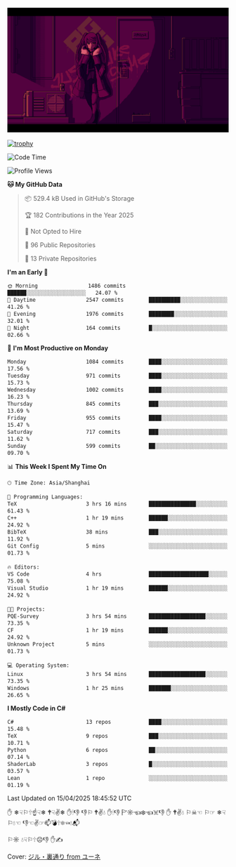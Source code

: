 ![](imgs/main.png)

[![trophy](https://github-profile-trophy.vercel.app/?username=NeilKleistGao&theme=dracula)](https://github.com/ryo-ma/github-profile-trophy)

<!--START_SECTION:waka-->
![Code Time](http://img.shields.io/badge/Code%20Time-1%2C717%20hrs%205%20mins-blue)

![Profile Views](http://img.shields.io/badge/Profile%20Views-1-blue)

**🐱 My GitHub Data** 

> 📦 529.4 kB Used in GitHub's Storage 
 > 
> 🏆 182 Contributions in the Year 2025
 > 
> 🚫 Not Opted to Hire
 > 
> 📜 96 Public Repositories 
 > 
> 🔑 13 Private Repositories 
 > 
**I'm an Early 🐤** 

```text
🌞 Morning                1486 commits        ██████░░░░░░░░░░░░░░░░░░░   24.07 % 
🌆 Daytime                2547 commits        ██████████░░░░░░░░░░░░░░░   41.26 % 
🌃 Evening                1976 commits        ████████░░░░░░░░░░░░░░░░░   32.01 % 
🌙 Night                  164 commits         █░░░░░░░░░░░░░░░░░░░░░░░░   02.66 % 
```
📅 **I'm Most Productive on Monday** 

```text
Monday                   1084 commits        ████░░░░░░░░░░░░░░░░░░░░░   17.56 % 
Tuesday                  971 commits         ████░░░░░░░░░░░░░░░░░░░░░   15.73 % 
Wednesday                1002 commits        ████░░░░░░░░░░░░░░░░░░░░░   16.23 % 
Thursday                 845 commits         ███░░░░░░░░░░░░░░░░░░░░░░   13.69 % 
Friday                   955 commits         ████░░░░░░░░░░░░░░░░░░░░░   15.47 % 
Saturday                 717 commits         ███░░░░░░░░░░░░░░░░░░░░░░   11.62 % 
Sunday                   599 commits         ██░░░░░░░░░░░░░░░░░░░░░░░   09.70 % 
```


📊 **This Week I Spent My Time On** 

```text
🕑︎ Time Zone: Asia/Shanghai

💬 Programming Languages: 
TeX                      3 hrs 16 mins       ███████████████░░░░░░░░░░   61.43 % 
C++                      1 hr 19 mins        ██████░░░░░░░░░░░░░░░░░░░   24.92 % 
BibTeX                   38 mins             ███░░░░░░░░░░░░░░░░░░░░░░   11.92 % 
Git Config               5 mins              ░░░░░░░░░░░░░░░░░░░░░░░░░   01.73 % 

🔥 Editors: 
VS Code                  4 hrs               ███████████████████░░░░░░   75.08 % 
Visual Studio            1 hr 19 mins        ██████░░░░░░░░░░░░░░░░░░░   24.92 % 

🐱‍💻 Projects: 
PQE-Survey               3 hrs 54 mins       ██████████████████░░░░░░░   73.35 % 
CF                       1 hr 19 mins        ██████░░░░░░░░░░░░░░░░░░░   24.92 % 
Unknown Project          5 mins              ░░░░░░░░░░░░░░░░░░░░░░░░░   01.73 % 

💻 Operating System: 
Linux                    3 hrs 54 mins       ██████████████████░░░░░░░   73.35 % 
Windows                  1 hr 25 mins        ███████░░░░░░░░░░░░░░░░░░   26.65 % 
```

**I Mostly Code in C#** 

```text
C#                       13 repos            ████░░░░░░░░░░░░░░░░░░░░░   15.48 % 
TeX                      9 repos             ███░░░░░░░░░░░░░░░░░░░░░░   10.71 % 
Python                   6 repos             ██░░░░░░░░░░░░░░░░░░░░░░░   07.14 % 
ShaderLab                3 repos             █░░░░░░░░░░░░░░░░░░░░░░░░   03.57 % 
Lean                     1 repo              ░░░░░░░░░░░░░░░░░░░░░░░░░   01.19 % 
```




 Last Updated on 15/04/2025 18:45:52 UTC
<!--END_SECTION:waka-->

✋ ❄☟⚐🕆☝☟❄ 🕈☟✌❄ ✋🕯👎 👎⚐ 🕈✌💧 ✋🕯👎 🏱☼☜❄☜☠👎 ✋ 🕈✌💧 ⚐☠☜ ⚐☞ ❄☟⚐💧☜ 👎☜✌☞📫💣🕆❄☜💧📬

⚐☼ 💧☟⚐🕆☹👎 ✋✍

Cover: [ジル・裏通り from ユーネ](https://www.pixiv.net/artworks/62127066)
